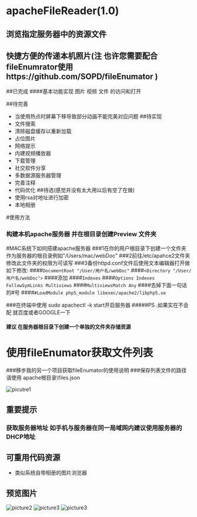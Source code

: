 # apacheFileReader(1.0)
## 浏览指定服务器中的资源文件 
## 快捷方便的传递本机照片(注 也许您需要配合fileEnumrator使用https://github.com/SOPD/fileEnumator  )

##已完成 
####基本功能实现 图片 视频 文件 的访问和打开 

##待完善 
* 当使用热点时屏幕下移导致部分动画不能完美对应问题
##待实现 
* 文件搜索
* 清除磁盘缓存以重新加载
* 占位图片
* 网络提示
* 内建视频播放器
* 下载管理
* 社交软件分享
* 多数据源服务器管理
* 完善注释
* 代码优化
##待选(感觉并没有太大用以后有空了在做)
* 使用rsa对地址进行加密
* 本地相册

#使用方法 
### 构建本机apache服务器 并在根目录创建Preview 文件夹 
#MAC系统下如何搭建apache服务器
###1在你的用户根目录下创建一个文件夹作为服务器的根目录例如"/Users/mac/webDoc"
###2前往/etc/apahce2文件夹 修改此文件夹的权限为可读写
###3备份httpd.conf文件后使用文本编辑器打开做如下修改:
####`DocumentRoot "/User/用户名/webDoc"`
####`<Directory "/User/用户名/webDoc">`
####添加
####`Indexes`
####`Options Indexes FollowSymLinks Multiviews`
####`MultiviewsMatch Any`
####去掉下面一句话的#号
####`#LoadModule php5_module libexec/apache2/libphp5.so`

###在终端中使用 sudo apachectl -k start开启服务器 
#####PS .如果实在不会配  就百度或者GOOGLE一下

                                                     
#### 建议 在服务器根目录下创建一个单独的文件夹存储资源
# 使用fileEnumator获取文件列表
###移步我的另一个项目获取fileEnumator的使用说明
###保存列表文件的路径请使用 apache根目录\files.json

![picutre1](http://cl.ly/373u3B120B1t)

## 重要提示  
### 获取服务器地址 如手机与服务器在同一局域网内建议使用服务器的DHCP地址

## 可重用代码资源 
* 类似系统自带相册的图片浏览器
## 预览图片

![picture2](http://ww3.sinaimg.cn/mw690/be3cd04ajw1f437xlzzb1j20ku112gml.jpg)
![picture3](http://ww3.sinaimg.cn/mw690/be3cd04ajw1f437yk0pnuj20ku1127jx.jpg)
![picture3](http://ww1.sinaimg.cn/mw690/be3cd04ajw1f437y7qb1wj20ku1127a0.jpg)



